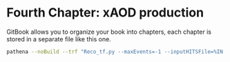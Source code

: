 # Fourth Chapter: xAOD production

GitBook allows you to organize your book into chapters, each chapter is stored in a separate file like this one.


```bash
pathena --noBuild --trf "Reco_tf.py --maxEvents=-1 --inputHITSFile=%IN --outputAODFile=%OUT.AOD.00001.pool.root --DataRunNumber=222525 --DBRelease=default:current --autoConfiguration=everything --conditionsTag=default:OFLCOND-RUN12-SDR-31 --geometryVersion=default:ATLAS-R2-2015-03-01-00 --numberOfCavernBkg=0 --pileupFinalBunch=6 --runNumber=305323" --inDS user.fcirotto.mc15_13TeV.305323.MGPy8EG_N30LO_A14N23LO_DM_BBscalar_p20_c1_jpt100.SIM.v2_EXT0/ --outDS user.fcirotto.mc15_13TeV.305323.MGPy8EG_N30LO_A14N23LO_DM_BBscalar_p20_c1_jpt100.AOD.v3 --skipScout --nFilesPerJob=1 --destSE INFN-NAPOLI-ATLAS_LOCALGROUPDISK
```
